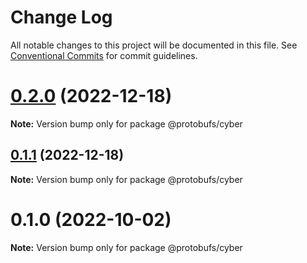 # Change Log

All notable changes to this project will be documented in this file.
See [Conventional Commits](https://conventionalcommits.org) for commit guidelines.

# [0.2.0](https://github.com/cosmology-tech/proto-registry/compare/@protobufs/cyber@0.1.1...@protobufs/cyber@0.2.0) (2022-12-18)

**Note:** Version bump only for package @protobufs/cyber





## [0.1.1](https://github.com/cosmology-tech/proto-registry/compare/@protobufs/cyber@0.1.0...@protobufs/cyber@0.1.1) (2022-12-18)

**Note:** Version bump only for package @protobufs/cyber





# 0.1.0 (2022-10-02)

**Note:** Version bump only for package @protobufs/cyber
